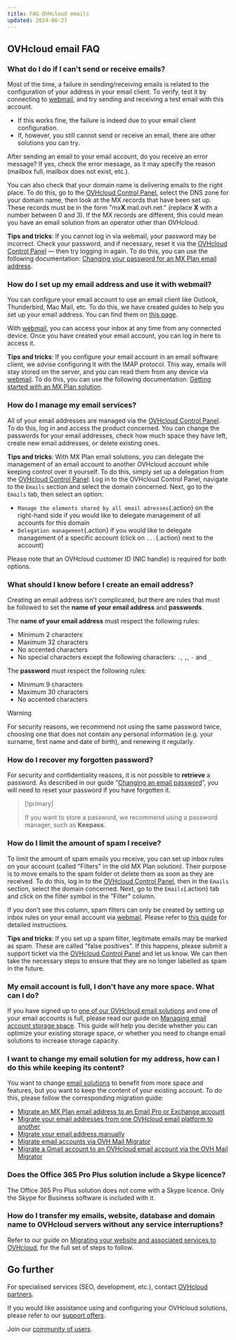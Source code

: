 ```yaml
---
title: FAQ OVHcloud emails
updated: 2024-06-27
---
```


## OVHcloud email FAQ

### What do I do if I can't send or receive emails?

Most of the time, a failure in sending/receiving emails is related to the configuration of your address in your email client. To verify, test it by connecting to [webmail](/links/web/email), and try sending and receiving a test email with this account.

- If this works fine, the failure is indeed due to your email client configuration. 
- If, however, you still cannot send or receive an email, there are other solutions you can try. 

After sending an email to your email account, do you receive an error message? If yes, check the error message, as it may specify the reason (mailbox full, mailbox does not exist, etc.).

You can also check that your domain name is delivering emails to the right place. To do this, go to the [OVHcloud Control Panel](/links/manager), select the DNS zone for your domain name, then look at the MX records that have been set up. These records must be in the form "mx**X**.mail.ovh.net." (replace **X** with a number between 0 and 3). If the MX records are different, this could mean you have an email solution from an operator other than OVHcloud.

**Tips and tricks**: If you cannot log in via webmail, your password may be incorrect. Check your password, and if necessary, reset it via the [OVHcloud Control Panel](/links/manager) — then try logging in again. To do this, you can use the following documentation: [Changing your password for an MX Plan email address](/pages/web_cloud/email_and_collaborative_solutions/mx_plan/email_change_password).

### How do I set up my email address and use it with webmail?

You can configure your email account to use an email client like Outlook, Thunderbird, Mac Mail, etc. To do this, we have created guides to help you set up your email address. You can find them on [this page](/products/web-cloud-email-collaborative-solutions-mx-plan).

With [webmail](/links/web/email), you can access your inbox at any time from any connected device. Once you have created your email account, you can log in here to access it.

**Tips and tricks**: If you configure your email account in an email software client, we advise configuring it with the IMAP protocol. This way, emails will stay stored on the server, and you can read them from any device via [webmail](/links/web/email). To do this, you can use the following documentation: [Getting started with an MX Plan solution](/pages/web_cloud/email_and_collaborative_solutions/mx_plan/email_generalities).

### How do I manage my email services?

All of your email addresses are managed via the [OVHcloud Control Panel](/links/manager). To do this, log in and access the product concerned. You can change the passwords for your email addresses, check how much space they have left, create new email addresses, or delete existing ones.

**Tips and tricks**: With MX Plan email solutions, you can delegate the management of an email account to another OVHcloud account while keeping control over it yourself. To do this, simply set up a delegation from the [OVHcloud Control Panel](/links/manager): Log in to the OVHcloud Control Panel, navigate to the `Emails` section and select the domain concerned. Next, go to the `Emails` tab, then select an option:

- `Manage the elements shared by all email adresses`{.action} on the right-hand side if you would like to delegate management of all accounts for this domain
- `Delegation management`{.action} if you would like to delegate management of a specific account (click on `...`{.action} next to the account)  

Please note that an OVHcloud customer ID (NIC handle) is required for both options.

### What should I know before I create an email address?

Creating an email address isn't complicated, but there are rules that must be followed to set the **name of your email address** and **passwords**.

The **name of your email address** must respect the following rules:

- Minimum 2 characters
- Maximum 32 characters
- No accented characters
- No special characters except the following characters: `.`, `,`, `-` and `_`

The **password** must respect the following rules:

- Minimum 9 characters
- Maximum 30 characters
- No accented characters

> [!warning]
> For security reasons, we recommend not using the same password twice, choosing one that does not contain any personal information (e.g. your surname, first name and date of birth), and renewing it regularly.

### How do I recover my forgotten password?

For security and confidentiality reasons, it is not possible to **retrieve** a password. As described in our guide “[Changing an email password](/pages/web_cloud/email_and_collaborative_solutions/mx_plan/email_change_password)”, you will need to reset your password if you have forgotten it.

> [!primary]
>
> If you want to store a password, we recommend using a password manager, such as **Keepass**.

### How do I limit the amount of spam I receive?

To limit the amount of spam emails you receive, you can set up inbox rules on your account (called "Filters" in the old MX Plan solution). Their purpose is to move emails to the spam folder ot delete them as soon as they are received. To do this, log in to the [OVHcloud Control Panel](/links/manager), then in the `Emails` section, select the domain concerned. Next, go to the `Emails`{.action} tab and click on the filter symbol in the "Filter" column.

If you don't see this column, spam filters can only be created by setting up inbox rules on your email account via [webmail](/links/web/email). Please refer to [this guide](/pages/web_cloud/email_and_collaborative_solutions/using_the_outlook_web_app_webmail/creating-inbox-rules-in-owa-mx-plan) for detailed instructions.

**Tips and tricks**: If you set up a spam filter, legitimate emails may be marked as spam. These are called "false positives". If this happens, please submit a support ticket via the [OVHcloud Control Panel](/links/manager) and let us know. We can then take the necessary steps to ensure that they are no longer labelled as spam in the future.

### My email account is full, I don't have any more space. What can I do?

If you have signed up to [one of our OVHcloud email solutions](/links/web/emails) and one of your email accounts is full, please read our guide on [Managing email account storage space](/pages/web_cloud/email_and_collaborative_solutions/troubleshooting/email_manage_quota). This guide will help you decide whether you can optimize your existing storage space, or whether you need to change email solutions to increase storage capacity.

### I want to change my email solution for my address, how can I do this while keeping its content?

You want to change [email solutions](/links/web/emails) to benefit from more space and features, but you want to keep the content of your existing account. To do this, please follow the corresponding migration guide:

- [Migrate an MX Plan email address to an Email Pro or Exchange account](/pages/web_cloud/email_and_collaborative_solutions/migrating/migration_control_panel)
- [Migrate your email addresses from one OVHcloud email platform to another](/pages/web_cloud/email_and_collaborative_solutions/migrating/migration_control_panel)
- [Migrate your email address manually](/pages/web_cloud/email_and_collaborative_solutions/migrating/manual_email_migration)
- [Migrate email accounts via OVH Mail Migrator](/pages/web_cloud/email_and_collaborative_solutions/migrating/migration_omm)
- [Migrate a Gmail account to an OVHcloud email account via the OVH Mail Migrator](/pages/web_cloud/email_and_collaborative_solutions/migrating/security_gmail)

### Does the Office 365 Pro Plus solution include a Skype licence?

The Office 365 Pro Plus solution does not come with a Skype licence. Only the Skype for Business software is included with it.

### How do I transfer my emails, website, database and domain name to OVHcloud servers without any service interruptions?

Refer to our guide on [Migrating your website and associated services to OVHcloud](/pages/web_cloud/web_hosting/hosting_migrating_to_ovh), for the full set of steps to follow.

## Go further <a name="go-further"></a>

For specialised services (SEO, development, etc.), contact [OVHcloud partners](/links/partner).

If you would like assistance using and configuring your OVHcloud solutions, please refer to our [support offers](/links/support).

Join our [community of users](/links/community).
